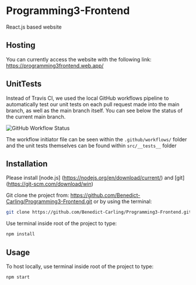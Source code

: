 # Programming3-Frontend

React.js based website

## Hosting
You can currently access the website with the following link: https://programming3frontend.web.app/

## UnitTests

Instead of Travis CI, we used the local GitHub workflows pipeline to automatically test our unit tests on each pull request made into the main branch, as well as the main branch itself. You can see below the status of the current main branch.

![GitHub Workflow Status](https://img.shields.io/github/workflow/status/Benedict-Carling/Programming3-Frontend/React%20Unittests)

The workflow initiator file can be seen within the `.github/workflows/` folder and the unit tests themselves can be found within `src/__tests__` folder



## Installation

Please install [node.js] (https://nodejs.org/en/download/current/) and [git] (https://git-scm.com/download/win) 

Git clone the project from: https://github.com/Benedict-Carling/Programming3-Frontend.git
or by using the terminal:
```bash
git clone https://github.com/Benedict-Carling/Programming3-Frontend.git
```

Use terminal inside root of the project to type:

```bash
npm install
```
## Usage

To host locally, use terminal inside root of the project to type:
```bash
npm start
```
